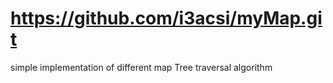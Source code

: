 ﻿# https://github.com/i3acsi/myMap.git

simple implementation of different map
Tree traversal algorithm